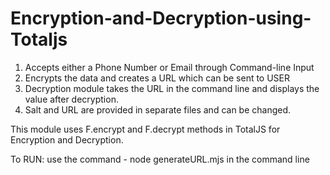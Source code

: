 # Encryption-and-Decryption-using-Totaljs

1. Accepts either a Phone Number or Email through Command-line Input
2. Encrypts the data and creates a URL which can be sent to USER
3. Decryption module takes the URL in the command line and displays the value after decryption.
4. Salt and URL are provided in separate files and can be changed.


This module uses F.encrypt and F.decrypt methods in TotalJS for Encryption and Decryption.

To RUN:
use the command - node generateURL.mjs     in the command line
